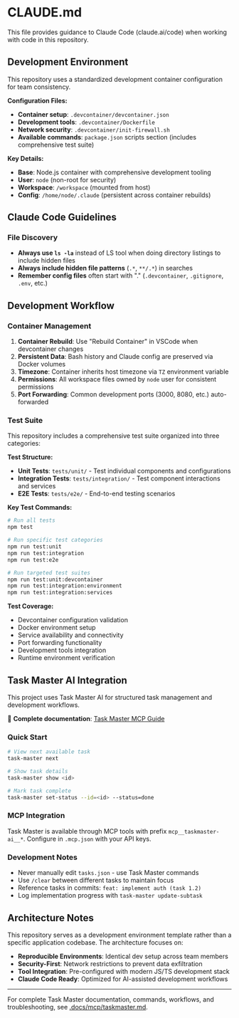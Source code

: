 # CLAUDE.md

This file provides guidance to Claude Code (claude.ai/code) when working with code in this repository.

## Development Environment

This repository uses a standardized development container configuration for team consistency.

**Configuration Files:**

- **Container setup**: `.devcontainer/devcontainer.json`
- **Development tools**: `.devcontainer/Dockerfile`
- **Network security**: `.devcontainer/init-firewall.sh`
- **Available commands**: `package.json` scripts section (includes comprehensive test suite)

**Key Details:**

- **Base**: Node.js container with comprehensive development tooling
- **User**: `node` (non-root for security)
- **Workspace**: `/workspace` (mounted from host)
- **Config**: `/home/node/.claude` (persistent across container rebuilds)

## Claude Code Guidelines

### File Discovery

- **Always use `ls -la`** instead of LS tool when doing directory listings to include hidden files
- **Always include hidden file patterns** (`.*`, `**/.*`) in searches
- **Remember config files** often start with "." (`.devcontainer`, `.gitignore`, `.env`, etc.)

## Development Workflow

### Container Management

1. **Container Rebuild**: Use "Rebuild Container" in VSCode when devcontainer changes
2. **Persistent Data**: Bash history and Claude config are preserved via Docker volumes
3. **Timezone**: Container inherits host timezone via `TZ` environment variable
4. **Permissions**: All workspace files owned by `node` user for consistent permissions
5. **Port Forwarding**: Common development ports (3000, 8080, etc.) auto-forwarded

### Test Suite

This repository includes a comprehensive test suite organized into three categories:

**Test Structure:**
- **Unit Tests**: `tests/unit/` - Test individual components and configurations
- **Integration Tests**: `tests/integration/` - Test component interactions and services
- **E2E Tests**: `tests/e2e/` - End-to-end testing scenarios

**Key Test Commands:**
```bash
# Run all tests
npm test

# Run specific test categories
npm run test:unit
npm run test:integration
npm run test:e2e

# Run targeted test suites
npm run test:unit:devcontainer
npm run test:integration:environment
npm run test:integration:services
```

**Test Coverage:**
- Devcontainer configuration validation
- Docker environment setup
- Service availability and connectivity
- Port forwarding functionality
- Development tools integration
- Runtime environment verification

## Task Master AI Integration

This project uses Task Master AI for structured task management and development workflows.

📖 **Complete documentation**: [Task Master MCP Guide](.docs/mcp/taskmaster.md)

### Quick Start

```bash
# View next available task
task-master next

# Show task details
task-master show <id>

# Mark task complete
task-master set-status --id=<id> --status=done
```

### MCP Integration

Task Master is available through MCP tools with prefix `mcp__taskmaster-ai__*`. Configure in `.mcp.json` with your API keys.

### Development Notes

- Never manually edit `tasks.json` - use Task Master commands
- Use `/clear` between different tasks to maintain focus
- Reference tasks in commits: `feat: implement auth (task 1.2)`
- Log implementation progress with `task-master update-subtask`

## Architecture Notes

This repository serves as a development environment template rather than a specific application codebase. The architecture focuses on:

- **Reproducible Environments**: Identical dev setup across team members
- **Security-First**: Network restrictions to prevent data exfiltration
- **Tool Integration**: Pre-configured with modern JS/TS development stack
- **Claude Code Ready**: Optimized for AI-assisted development workflows

---

For complete Task Master documentation, commands, workflows, and troubleshooting, see [.docs/mcp/taskmaster.md](.docs/mcp/taskmaster.md).
